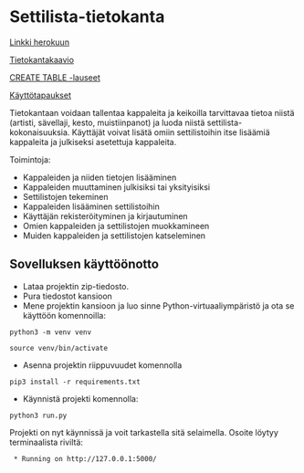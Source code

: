 # Settilista-tietokanta
[Linkki herokuun](https://tsoha-settilista.herokuapp.com/)

[Tietokantakaavio](https://github.com/Reksa97/Settilista/blob/master/documentation/Tietokantakaavio.png)

[CREATE TABLE -lauseet](https://github.com/Reksa97/Settilista/blob/master/documentation/CREATE_TABLE.md)

[Käyttötapaukset](https://github.com/Reksa97/Settilista/blob/master/documentation/user_stories.md)

Tietokantaan voidaan tallentaa kappaleita ja keikoilla tarvittavaa tietoa niistä (artisti, sävellaji, kesto, muistiinpanot) 
ja luoda niistä settilista-kokonaisuuksia.
Käyttäjät voivat lisätä omiin settilistoihin itse lisäämiä kappaleita ja julkiseksi asetettuja kappaleita.

Toimintoja:
 * Kappaleiden ja niiden tietojen lisääminen
 * Kappaleiden muuttaminen julkisiksi tai yksityisiksi
 * Settilistojen tekeminen
 * Kappaleiden lisääminen settilistoihin
 * Käyttäjän rekisteröityminen ja kirjautuminen
 * Omien kappaleiden ja settilistojen muokkamineen
 * Muiden kappaleiden ja settilistojen katseleminen


## Sovelluksen käyttöönotto
 * Lataa projektin zip-tiedosto.
 * Pura tiedostot kansioon
 * Mene projektin kansioon ja luo sinne Python-virtuaaliympäristö ja ota se käyttöön komennoilla:
```
python3 -m venv venv

source venv/bin/activate

```
 * Asenna projektin riippuvuudet komennolla
```
pip3 install -r requirements.txt
```
 * Käynnistä projekti komennolla:
```
python3 run.py
```
Projekti on nyt käynnissä ja voit tarkastella sitä selaimella. 
Osoite löytyy terminaalista riviltä:
```
 * Running on http://127.0.0.1:5000/
```

